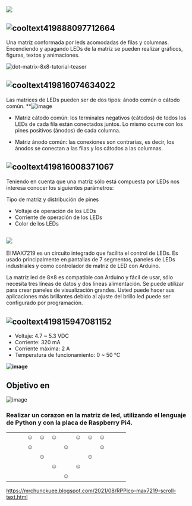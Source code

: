 # **![](https://user-images.githubusercontent.com/44456885/189565498-e6c8d9f9-88a8-4aac-bf35-f399c48b0843.png)**

## ![cooltext419888097712664](https://user-images.githubusercontent.com/44456885/191873504-8ab1b4a6-a646-4b59-b373-011950daa208.png)

Una matriz conformada por leds acomodadas de filas y columnas.
Encendiendo y apagando LEDs de la matriz se pueden realizar gráficos, figuras, textos y animaciones.

![dot-matrix-8x8-tutorial-teaser](https://user-images.githubusercontent.com/44456885/191666375-32364640-4132-415c-86ae-c21c7da4b789.gif)


## ![cooltext419816074634022](https://user-images.githubusercontent.com/44456885/191669655-2f0fd4fb-68be-4333-bafd-db159ebcbc89.png)

Las matrices de LEDs pueden ser de dos tipos: ánodo común o cátodo común.
**![image](https://user-images.githubusercontent.com/44456885/189586972-1bd2c07c-7978-4e49-aeb7-e76942047e90.png)


- Matriz cátodo común: los terminales negativos (cátodos) de todos los LEDs de cada fila están conectados juntos. Lo mismo ocurre con los pines positivos (ánodos) de cada columna.

- Matriz ánodo común: las conexiones son contrarias, es decir, los ánodos se conectan a las filas y los cátodos a las columnas.

## ![cooltext419816008371067](https://user-images.githubusercontent.com/44456885/191669375-aa37aa1b-a342-4057-80d5-a0163792ccae.png)

Teniendo en cuenta que una matriz sólo está compuesta por LEDs nos interesa conocer los siguientes parámetros:

Tipo de matriz y distribución de pines
- Voltaje de operación de los LEDs
- Corriente de operación de los LEDs
- Color de los LEDs

## **![](https://user-images.githubusercontent.com/44456885/190032795-d2fcea92-f6d0-491a-87d8-48a38db6212a.png)**

El MAX7219 es un circuito integrado que facilita el control de LEDs. Es usado principalmente en pantallas de 7 segmentos, paneles de LEDs industriales y como controlador de matriz de LED con Arduino.


La matriz led de 8×8 es compatible con Arduino y fácil de usar, sólo necesita tres líneas de
datos y dos líneas alimentación. Se puede utilizar para crear paneles de
visualización grandes. Usted puede hacer sus aplicaciones más brillantes debido
al ajuste del brillo led puede ser configurado por programación.

## ![cooltext419815947081152](https://user-images.githubusercontent.com/44456885/191669237-1b3523f4-1d14-4dba-8f19-0469ce343830.png)

- Voltaje: 4.7 ~ 5.3 VDC
- Corriente: 320 mA
- Corriente máxima: 2 A
- Temperatura de funcionamiento: 0 ~ 50 °C


**![image](https://user-images.githubusercontent.com/44456885/190033340-2cc3d7b7-ff44-4578-bab4-55d136f9005b.png)**
## Objetivo en 
![image](https://user-images.githubusercontent.com/44456885/191343588-21c540e8-3a5f-49ac-8e5f-8ba515c654fe.png)
### Realizar un corazon en la matriz de led, utilizando el lenguaje de Python y con la placa de Raspberry Pi4.
|   |   |   |   |   |   |   |   |   |   |   |   |   |
|---|---|---|---|---|---|---|---|---|---|---|---|---|
|   |   |   | ☺ | ☺ | ☺ |   | ☺ | ☺ | ☺ |   |   |   |
|   |   |   | ☺ |   |   | ☺ |   |   | ☺ |   |   |   |
|   |   |   |   | ☺ |   |   |   | ☺ |   |   |   |   |
|   |   |   |   |   | ☺ |   | ☺ |   |   |   |   |   |
|   |   |   |   |   |   | ☺ |   |   |   |   |   |   |






https://mrchunckuee.blogspot.com/2021/08/RPPico-max7219-scroll-text.html
